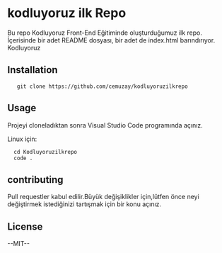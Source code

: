 # kodluyoruz ilk Repo

 Bu repo Kodluyoruz Front-End Eğitiminde oluşturduğumuz ilk repo. İçerisinde bir adet README dosyası, bir adet de index.html barındırıyor. Kodluyoruz 

## Installation

```
   git clone https://github.com/cemuzay/kodluyoruzilkrepo
```
## Usage

Projeyi cloneladıktan sonra Visual Studio Code programında açınız.

Linux için:

```
  cd Kodluyoruzilkrepo
  code .
```

## contributing 

Pull requestler kabul edilir.Büyük değişiklikler için,lütfen önce neyi değiştirmek istediğinizi tartışmak için bir konu açınız.

## License 

--MIT--

